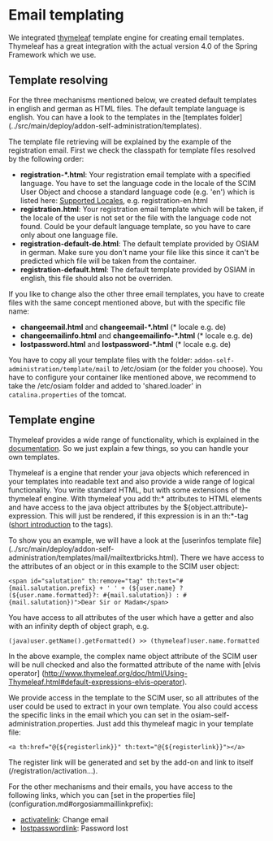 # Email templating

We integrated [thymeleaf](http://www.thymeleaf.org) template engine for creating
email templates. Thymeleaf has a great integration with the actual version 4.0
of the Spring Framework which we use.

## Template resolving

For the three mechanisms mentioned below, we created default templates in
english and german as HTML files. The default template language is english. You
can have a look to the templates in the [templates folder]
(../src/main/deploy/addon-self-administration/templates).

The template file retrieving will be explained by the example of the
registration email. First we check the classpath for template files resolved by
the following order:

 * **registration-*.html**: Your registration email template with a specified
   language. You have to set the language code in the locale of the SCIM User
   Object and choose a standard language code (e.g. 'en') which is listed here:
   [Supported Locales](http://www.oracle.com/technetwork/java/javase/javase7locales-334809.html),
   e.g. registration-en.html
 * **registration.html**: Your registration email template which will be taken,
   if the locale of the user is not set or the file with the language code not
   found. Could be your default language template, so you have to care only
   about one language file.
 * **registration-default-de.html**: The default template provided by OSIAM in
   german. Make sure you don't name your file like this since it can't be
   predicted which file will be taken from the container.
 * **registration-default.html**: The default template provided by OSIAM in
   english, this file should also not be overriden.

If you like to change also the other three email templates, you have to create
files with the same concept mentioned above, but with the specific file name:

 * **changeemail.html** and **changeemail-*.html** (* locale e.g. de)
 * **changeemailinfo.html** and **changeemailinfo-*.html** (* locale e.g. de)
 * **lostpassword.html** and **lostpassword-*.html** (* locale e.g. de)

You have to copy all your template files with the folder:
`addon-self-administration/template/mail` to /etc/osiam (or the folder you
choose). You have to configure your container like mentioned above, we recommend
to take the /etc/osiam folder and added to 'shared.loader' in
`catalina.properties` of the tomcat.

## Template engine

Thymeleaf provides a wide range of functionality, which is explained in the
[documentation](http://www.thymeleaf.org/doc/html/Using-Thymeleaf.html). So we
just explain a few things, so you can handle your own templates.

Thymeleaf is a engine that render your java objects which referenced in your
templates into readable text and also provide a wide range of logical
functionality. You write standard HTML, but with some extensions of the
thymeleaf engine. With thymeleaf you add th:* attributes to HTML elements and
have access to the java object attributes by the ${object.attribute}-expression.
This will just be rendered, if this expression is in an th:*-tag
([short introduction](http://www.thymeleaf.org/standarddialect5minutes.html) to
the tags).

To show you an example, we will have a look at the [userinfos template file]
(../src/main/deploy/addon-self-administration/templates/mail/mailtextbricks.html).
There we have access to the attributes of an object or in this example to the
SCIM user object:

    <span id="salutation" th:remove="tag" th:text="#{mail.salutation.prefix} + ' ' + (${user.name} ? (${user.name.formatted}?: #{mail.salutation}) : #{mail.salutation})">Dear Sir or Madam</span>

You have access to all attributes of the user which have a getter and also with
an infinity depth of object graph, e.g.

    (java)user.getName().getFormatted() >> (thymeleaf)user.name.formatted

In the above example, the complex name object attribute of the SCIM user will be
null checked and also the formatted attribute of the name with [elvis operator]
(http://www.thymeleaf.org/doc/html/Using-Thymeleaf.html#default-expressions-elvis-operator).

We provide access in the template to the SCIM user, so all attributes of the
user could be used to extract in your own template. You also could access the
specific links in the email which you can set in the
osiam-self-administration.properties. Just add this thymeleaf magic in your
template file:

    <a th:href="@{${registerlink}}" th:text="@{${registerlink}}"></a>

The register link will be generated and set by the add-on and link to itself
(/registration/activation...).

For the other mechanisms and their emails, you have access to the following
links, which you can [set in the properties file]
(configuration.md#orgosiammaillinkprefix):

* [activatelink](../src/main/deploy/addon-self-administration/template/mail/changeemail-email.html):
  Change email
* [lostpasswordlink](../src/main/deploy/addon-self-administration/template/mail/lostpassword-email.html):
  Password lost

